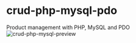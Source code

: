 # crud-php-mysql-pdo
Product management with PHP, MySQL and PDO
![crud-php-mysql-preview](https://user-images.githubusercontent.com/96270314/147420239-f8458e81-0dae-4e54-a4b1-5a65776ad3d5.PNG)
